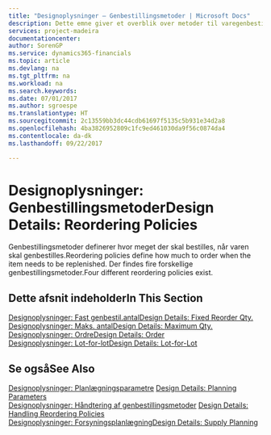 ```yaml
---
title: "Designoplysninger – Genbestillingsmetoder | Microsoft Docs"
description: Dette emne giver et overblik over metoder til varegenbestilling.
services: project-madeira
documentationcenter: 
author: SorenGP
ms.service: dynamics365-financials
ms.topic: article
ms.devlang: na
ms.tgt_pltfrm: na
ms.workload: na
ms.search.keywords: 
ms.date: 07/01/2017
ms.author: sgroespe
ms.translationtype: HT
ms.sourcegitcommit: 2c13559bb3dc44cdb61697f5135c5b931e34d2a8
ms.openlocfilehash: 4ba3826952809c1fc9ed461030da9f56c0874da4
ms.contentlocale: da-dk
ms.lasthandoff: 09/22/2017

---
```

# <a name="design-details-reordering-policies"></a><span data-ttu-id="ab3e0-103">Designoplysninger: Genbestillingsmetoder</span><span class="sxs-lookup"><span data-stu-id="ab3e0-103">Design Details: Reordering Policies</span></span>
<span data-ttu-id="ab3e0-104">Genbestillingsmetoder definerer hvor meget der skal bestilles, når varen skal genbestilles.</span><span class="sxs-lookup"><span data-stu-id="ab3e0-104">Reordering policies define how much to order when the item needs to be replenished.</span></span> <span data-ttu-id="ab3e0-105">Der findes fire forskellige genbestillingsmetoder.</span><span class="sxs-lookup"><span data-stu-id="ab3e0-105">Four different reordering policies exist.</span></span>  

## <a name="in-this-section"></a><span data-ttu-id="ab3e0-106">Dette afsnit indeholder</span><span class="sxs-lookup"><span data-stu-id="ab3e0-106">In This Section</span></span>  
[<span data-ttu-id="ab3e0-107">Designoplysninger: Fast genbestil.antal</span><span class="sxs-lookup"><span data-stu-id="ab3e0-107">Design Details: Fixed Reorder Qty.</span></span>](design-details-fixed-reorder-qty.md)  
[<span data-ttu-id="ab3e0-108">Designoplysninger: Maks. antal</span><span class="sxs-lookup"><span data-stu-id="ab3e0-108">Design Details: Maximum Qty.</span></span>](design-details-maximum-qty.md)  
[<span data-ttu-id="ab3e0-109">Designoplysninger: Ordre</span><span class="sxs-lookup"><span data-stu-id="ab3e0-109">Design Details: Order</span></span>](design-details-order.md)  
[<span data-ttu-id="ab3e0-110">Designoplysninger: Lot-for-lot</span><span class="sxs-lookup"><span data-stu-id="ab3e0-110">Design Details: Lot-for-Lot</span></span>](design-details-lot-for-lot.md)  

## <a name="see-also"></a><span data-ttu-id="ab3e0-111">Se også</span><span class="sxs-lookup"><span data-stu-id="ab3e0-111">See Also</span></span>  
<span data-ttu-id="ab3e0-112">[Designoplysninger: Planlægningsparametre](design-details-planning-parameters.md) </span><span class="sxs-lookup"><span data-stu-id="ab3e0-112">[Design Details: Planning Parameters](design-details-planning-parameters.md) </span></span>  
<span data-ttu-id="ab3e0-113">[Designoplysninger: Håndtering af genbestillingsmetoder](design-details-handling-reordering-policies.md) </span><span class="sxs-lookup"><span data-stu-id="ab3e0-113">[Design Details: Handling Reordering Policies](design-details-handling-reordering-policies.md) </span></span>  
[<span data-ttu-id="ab3e0-114">Designoplysninger: Forsyningsplanlægning</span><span class="sxs-lookup"><span data-stu-id="ab3e0-114">Design Details: Supply Planning</span></span>](design-details-supply-planning.md)

